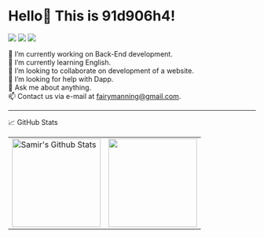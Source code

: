 # Hello👋 This is 91d906h4!

<p align="left">
    <a href="https://github.com/91d906h4"><img src="https://img.shields.io/badge/-github-lightgrey" / ></a>
    <a href="https://www.npmjs.com/~91d906h4"><img src="https://img.shields.io/badge/-npmjs-red" /></a>
    <a href="https://leetcode.com/91d906h4/"><img src="https://img.shields.io/badge/-LeetCode-yellow&logo=leetcode" /></a>
</p>

🔭 I’m currently working on Back-End development.<br>
🌱 I’m currently learning English.<br>
👯 I’m looking to collaborate on development of a website.<br>
🤔 I’m looking for help with Dapp.<br>
💬 Ask me about anything.<br>
📫 Contact us via e-mail at fairymanning@gmail.com.<br>

<hr>

📈 GitHub Stats
<p align="center">
    <table>
        <tr>
            <td>
                <a href="https://github.com/91d906h4/"><img align="center" src="https://github-readme-stats.vercel.app/api?username=91d906h4&show_icons=true&include_all_commits=true&hide_border=true" alt="Samir's Github Stats" height="180rem" /></a>
            </td>
            <td> 
                <a href="https://github.com/91d906h4"><img align="center" src="https://github-readme-stats.vercel.app/api/top-langs/?username=91d906h4&layout=compact&hide_border=true" height="180rem"/></a>
            </td>
        </tr>
    </table>
</p>
